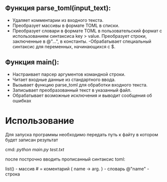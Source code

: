 ## Функция parse_toml(input_text):

- Удаляет комментарии из входного текста.
- Преобразует массивы в формате TOML в списки.
- Преобразует словари в формате TOML в пользовательский формат с использованием синтаксиса key > value.
 Преобразует строки, заключенные в @"...", в константы.
-Обрабатывает специальный синтаксис для переменных, начинающихся с $.


## Функция main():

- Настраивает парсер аргументов командной строки.
- Читает входные данные из стандартного ввода.
- Вызывает функцию parse_toml для обработки входного текста.
- Записывает преобразованный текст в указанный файл.
- Обрабатывает возможные исключения и выводит сообщения об ошибках





# Использование
Для запуска программы необходимо передать путь к файту в котором будет записан результат

cmd:
*python main.py test.txt*

после построчно вводить прописанный синтаксис toml:


list() - массив
\# = коментарий
{ name -> arg. } - словарь
@"name" - строка
